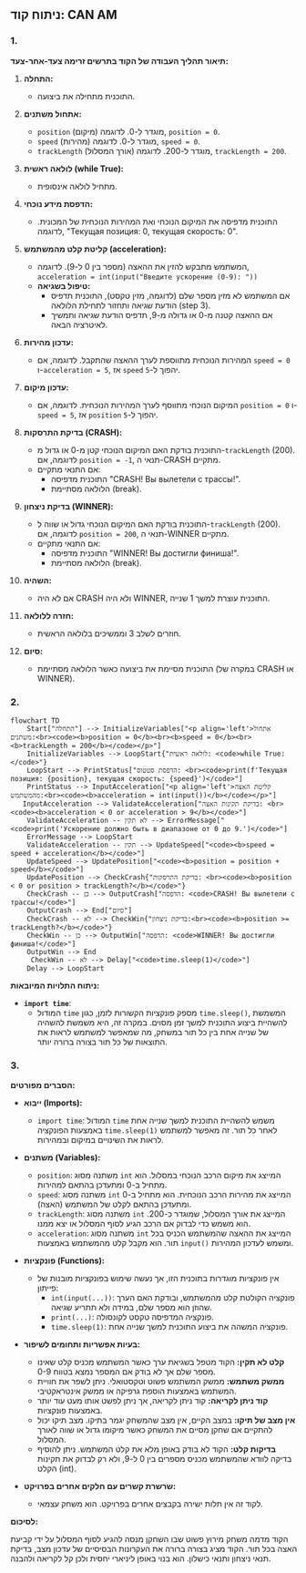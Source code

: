 ## ניתוח קוד: CAN AM

### 1. <algorithm>

**תיאור תהליך העבודה של הקוד בתרשים זרימה צעד-אחר-צעד:**

1.  **התחלה:**
    *   התוכנית מתחילה את ביצועה.

2.  **אתחול משתנים:**
    *   `position` (מיקום) מוגדר ל-0. לדוגמה, `position = 0`.
    *   `speed` (מהירות) מוגדר ל-0. לדוגמה, `speed = 0`.
    *   `trackLength` (אורך המסלול) מוגדר ל-200. לדוגמה, `trackLength = 200`.

3.  **לולאה ראשית (while True):**
    *   מתחיל לולאה אינסופית.

4.  **הדפסת מידע נוכחי:**
    *   התוכנית מדפיסה את המיקום הנוכחי ואת המהירות הנוכחית של המכונית. לדוגמה, "Текущая позиция: 0, текущая скорость: 0".

5.  **קליטת קלט מהמשתמש (acceleration):**
    *   המשתמש מתבקש להזין את ההאצה (מספר בין 0 ל-9). לדוגמה, `acceleration = int(input("Введите ускорение (0-9): "))`
    *   **טיפול בשגיאה:**
        *   אם המשתמש לא מזין מספר שלם (לדוגמה, מזין טקסט), התוכנית תדפיס הודעת שגיאה ותחזור לתחילת הלולאה (step 3).
        *   אם ההאצה קטנה מ-0 או גדולה מ-9, תדפיס הודעת שגיאה ותמשיך לאיטרציה הבאה.

6.  **עדכון מהירות:**
    *   המהירות הנוכחית מתווספת לערך ההאצה שהתקבל. לדוגמה, אם `speed = 0` ו-`acceleration = 5`, אז `speed` יהפוך ל-`5`.

7.  **עדכון מיקום:**
    *   המיקום הנוכחי מתווסף לערך המהירות הנוכחית. לדוגמה, אם `position = 0` ו-`speed = 5`, אז `position` יהפוך ל-`5`.

8.  **בדיקת התרסקות (CRASH):**
    *   התוכנית בודקת האם המיקום הנוכחי קטן מ-0 או גדול מ-`trackLength` (200). לדוגמה, אם `position = -1`, תנאי ה-CRASH מתקיים.
    *   אם התנאי מתקיים:
        *   התוכנית מדפיסה "CRASH! Вы вылетели с трассы!".
        *   הלולאה מסתיימת (break).

9.  **בדיקת ניצחון (WINNER):**
    *   התוכנית בודקת האם המיקום הנוכחי גדול או שווה ל-`trackLength` (200). לדוגמה, אם `position = 200`, תנאי ה-WINNER מתקיים.
    *   אם התנאי מתקיים:
        *   התוכנית מדפיסה "WINNER! Вы достигли финиша!".
        *   הלולאה מסתיימת (break).

10. **השהיה:**
    *   אם לא היה CRASH ולא היה WINNER, התוכנית עוצרת למשך 1 שנייה.

11. **חזרה ללולאה:**
    *   חוזרים לשלב 3 וממשיכים בלולאה הראשית.

12. **סיום:**
    *   התוכנית מסיימת את ביצועה כאשר הלולאה מסתיימת (במקרה של CRASH או WINNER).

### 2. <mermaid>

```mermaid
flowchart TD
    Start["התחלה"] --> InitializeVariables["<p align='left'>אתחול משתנים:<br><code><b>position = 0</b><br><b>speed = 0</b><br><b>trackLength = 200</b></code></p>"]
    InitializeVariables --> LoopStart{"לולאה ראשית: <code>while True:</code>"}
    LoopStart --> PrintStatus["הדפסת סטטוס: <br><code>print(f'Текущая позиция: {position}, текущая скорость: {speed}')</code>"]
    PrintStatus --> InputAcceleration["<p align='left'>קליטת האצה מהמשתמש:<br><code><b>acceleration = int(input())</b></code></p>"]
   InputAcceleration --> ValidateAcceleration["בדיקת תקינות האצה: <br><code><b>acceleration < 0 or acceleration > 9</b></code>"]
    ValidateAcceleration -- לא תקין --> ErrorMessage["<code>print('Ускорение должно быть в диапазоне от 0 до 9.')</code>"]
    ErrorMessage --> LoopStart
    ValidateAcceleration -- תקין --> UpdateSpeed["<code><b>speed = speed + acceleration</b></code>"]
    UpdateSpeed --> UpdatePosition["<code><b>position = position + speed</b></code>"]
    UpdatePosition --> CheckCrash{"בדיקת התרסקות: <br><code><b>position < 0 or position > trackLength?</b></code>"}
    CheckCrash -- כן --> OutputCrash["הדפסה: <code>CRASH! Вы вылетели с трассы!</code>"]
    OutputCrash --> End["סיום"]
    CheckCrash -- לא --> CheckWin{"בדיקת ניצחון:<br><code><b>position >= trackLength?</b></code>"}
    CheckWin -- כן --> OutputWin["הדפסה: <code>WINNER! Вы достигли финиша!</code>"]
    OutputWin --> End
     CheckWin -- לא --> Delay["<code>time.sleep(1)</code>"]
    Delay --> LoopStart
```

**ניתוח התלויות המיובאות:**

*   **`import time`**:
    *   המודול `time` מספק פונקציות הקשורות לזמן, כגון `time.sleep()`, המשמשת להשהיית ביצוע התוכנית למשך זמן מסוים. במקרה זה, היא משמשת להשהיה של שנייה אחת בין כל תור במשחק, מה שמאפשר למשתמש לראות את התוצאות של כל תור בצורה ברורה יותר.

### 3. <explanation>

**הסברים מפורטים:**

*   **ייבוא (Imports):**
    *   `import time`: המודול `time` משמש להשהיית התוכנית למשך שנייה אחת באמצעות הפונקציה `time.sleep(1)` לאחר כל תור. זה מאפשר למשתמש לראות את השינויים במיקום ובמהירות.

*   **משתנים (Variables):**
    *   `position`: משתנה מסוג `int` המייצג את מיקום הרכב הנוכחי במסלול. הוא מתחיל ב-0 ומתעדכן בהתאם למהירות.
    *   `speed`: משתנה מסוג `int` המייצג את מהירות הרכב הנוכחית. הוא מתחיל ב-0 ומתעדכן בהתאם לקלט של המשתמש (האצה).
    *   `trackLength`: משתנה מסוג `int` המייצג את אורך המסלול, שמוגדר כ-200. הוא משמש כדי לבדוק אם הרכב הגיע לסוף המסלול או יצא ממנו.
    *   `acceleration`: משתנה מסוג `int` המייצג את ההאצה שהמשתמש הכניס בכל תור. הוא מקבל קלט מהמשתמש באמצעות `input()` ומשמש לעדכון המהירות.

*   **פונקציות (Functions):**
    *   אין פונקציות מוגדרות בתוכנית הזו, אך נעשה שימוש בפונקציות מובנות של פייתון:
        *   `int(input(...))`: פונקציה הקולטת קלט מהמשתמש, ובודקת האם הערך שהוזן הוא מספר שלם, במידה ולא תתריע שגיאה.
        *   `print(...)`: פונקציה המדפיסה טקסט לקונסולה.
        *   `time.sleep(1)`: פונקציה המשהה את ביצוע התוכנית למשך שנייה אחת.

*   **בעיות אפשריות ותחומים לשיפור:**
    *   **קלט לא תקין:** הקוד מטפל בשגיאת ערך כאשר המשתמש מכניס קלט שאינו מספר שלם אך לא בודק אם המספר נמצא בטווח 0-9.
    *   **ממשק משתמש:** ממשק המשתמש פשוט וטקסטואלי. ניתן לשפר את חוויית המשתמש באמצעות הוספת גרפיקה או ממשק אינטראקטיבי.
    *   **קוד ניתן לקריאה:** קוד ניתן לקריאה, אך ניתן לפשט אותו מעט עוד יותר באמצעות פונקציות.
    *   **אין מצב של תיקו:** במצב הקיים, אין מצב שהמשחק יגמר בתיקו. מצב תיקו יכול להתקיים אם שחקן מסיים את המשחק כאשר מיקומו גדול או שווה לאורך המסלול.
    *   **בדיקות קלט:** הקוד לא בודק באופן מלא את קלט המשתמש. ניתן להוסיף בדיקה לוודא שהמשתמש מכניס מספרים בין 0 ל-9, ולא רק לבדוק את תקינות הקלט (int).

*   **שרשרת קשרים עם חלקים אחרים בפרויקט:**
    *   לקוד זה אין תלות ישירה בקבצים אחרים בפרויקט. הוא משחק עצמאי.

**לסיכום:**

הקוד מדמה משחק מירוץ פשוט שבו השחקן מנסה להגיע לסוף המסלול על ידי קביעת האצה בכל תור. הקוד מציג בצורה ברורה את העקרונות הבסיסיים של עדכון מצב, בדיקת תנאי ניצחון ותנאי כישלון. הוא בנוי באופן ליניארי יחסית ולכן קל לקריאה ולהבנה.